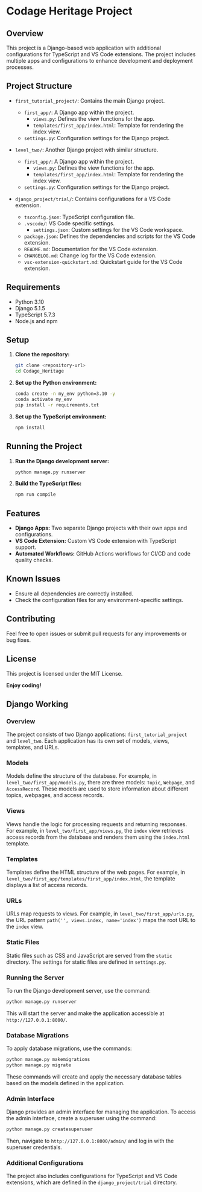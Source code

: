 # Codage Heritage Project

## Overview

This project is a Django-based web application with additional configurations for TypeScript and VS Code extensions. The project includes multiple apps and configurations to enhance development and deployment processes.

## Project Structure

- `first_tutorial_project/`: Contains the main Django project.
    - `first_app/`: A Django app within the project.
        - `views.py`: Defines the view functions for the app.
        - `templates/first_app/index.html`: Template for rendering the index view.
    - `settings.py`: Configuration settings for the Django project.

- `level_two/`: Another Django project with similar structure.
    - `first_app/`: A Django app within the project.
        - `views.py`: Defines the view functions for the app.
        - `templates/first_app/index.html`: Template for rendering the index view.
    - `settings.py`: Configuration settings for the Django project.

- `django_project/trial/`: Contains configurations for a VS Code extension.
    - `tsconfig.json`: TypeScript configuration file.
    - `.vscode/`: VS Code specific settings.
        - `settings.json`: Custom settings for the VS Code workspace.
    - `package.json`: Defines the dependencies and scripts for the VS Code extension.
    - `README.md`: Documentation for the VS Code extension.
    - `CHANGELOG.md`: Change log for the VS Code extension.
    - `vsc-extension-quickstart.md`: Quickstart guide for the VS Code extension.

## Requirements

- Python 3.10
- Django 5.1.5
- TypeScript 5.7.3
- Node.js and npm

## Setup

1. **Clone the repository:**
     ```sh
     git clone <repository-url>
     cd Codage_Heritage
     ```

2. **Set up the Python environment:**
     ```sh
     conda create -n my_env python=3.10 -y
     conda activate my_env
     pip install -r requirements.txt
     ```

3. **Set up the TypeScript environment:**
     ```sh
     npm install
     ```

## Running the Project

1. **Run the Django development server:**
     ```sh
     python manage.py runserver
     ```

2. **Build the TypeScript files:**
     ```sh
     npm run compile
     ```

## Features

- **Django Apps:** Two separate Django projects with their own apps and configurations.
- **VS Code Extension:** Custom VS Code extension with TypeScript support.
- **Automated Workflows:** GitHub Actions workflows for CI/CD and code quality checks.

## Known Issues

- Ensure all dependencies are correctly installed.
- Check the configuration files for any environment-specific settings.

## Contributing

Feel free to open issues or submit pull requests for any improvements or bug fixes.

## License

This project is licensed under the MIT License.

**Enjoy coding!**

## Django Working

### Overview

The project consists of two Django applications: `first_tutorial_project` and `level_two`. Each application has its own set of models, views, templates, and URLs.

### Models

Models define the structure of the database. For example, in `level_two/first_app/models.py`, there are three models: `Topic`, `Webpage`, and `AccessRecord`. These models are used to store information about different topics, webpages, and access records.

### Views

Views handle the logic for processing requests and returning responses. For example, in `level_two/first_app/views.py`, the `index` view retrieves access records from the database and renders them using the `index.html` template.

### Templates

Templates define the HTML structure of the web pages. For example, in `level_two/first_app/templates/first_app/index.html`, the template displays a list of access records.

### URLs

URLs map requests to views. For example, in `level_two/first_app/urls.py`, the URL pattern `path('', views.index, name='index')` maps the root URL to the `index` view.

### Static Files

Static files such as CSS and JavaScript are served from the `static` directory. The settings for static files are defined in `settings.py`.

### Running the Server

To run the Django development server, use the command:
```sh
python manage.py runserver
```
This will start the server and make the application accessible at `http://127.0.0.1:8000/`.

### Database Migrations

To apply database migrations, use the commands:
```sh
python manage.py makemigrations
python manage.py migrate
```
These commands will create and apply the necessary database tables based on the models defined in the application.

### Admin Interface

Django provides an admin interface for managing the application. To access the admin interface, create a superuser using the command:
```sh
python manage.py createsuperuser
```
Then, navigate to `http://127.0.0.1:8000/admin/` and log in with the superuser credentials.

### Additional Configurations

The project also includes configurations for TypeScript and VS Code extensions, which are defined in the `django_project/trial` directory.
